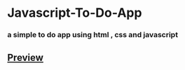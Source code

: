 # Javascript-To-Do-App
### a simple to do app using html , css and javascript
## [Preview](https://hcode30.github.io/Javascript-To-Do-App/)
